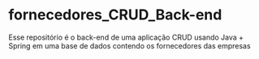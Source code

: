 # fornecedores_CRUD_Back-end
Esse repositório é o back-end de uma aplicação CRUD usando Java + Spring em uma base de dados contendo os fornecedores das empresas 
